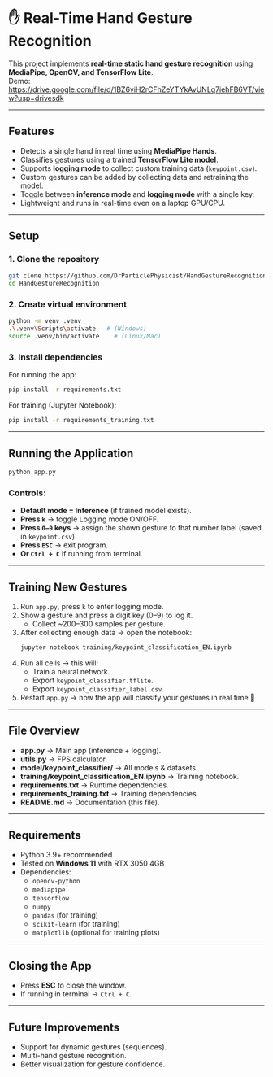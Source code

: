 # ✋ Real-Time Hand Gesture Recognition

This project implements **real-time static hand gesture recognition** using **MediaPipe, OpenCV, and TensorFlow Lite**.  
Demo: https://drive.google.com/file/d/1BZ6viH2rCFhZeYTYkAvUNLq7iehFB6VT/view?usp=drivesdk

---

## Features
- Detects a single hand in real time using **MediaPipe Hands**.
- Classifies gestures using a trained **TensorFlow Lite model**.
- Supports **logging mode** to collect custom training data (`keypoint.csv`).
- Custom gestures can be added by collecting data and retraining the model.
- Toggle between **inference mode** and **logging mode** with a single key.
- Lightweight and runs in real-time even on a laptop GPU/CPU.

---

## Setup

### 1. Clone the repository
```bash
git clone https://github.com/DrParticlePhysicist/HandGestureRecognition.git
cd HandGestureRecognition
```

### 2. Create virtual environment
```bash
python -m venv .venv
.\.venv\Scripts\activate   # (Windows)
source .venv/bin/activate    # (Linux/Mac)
```

### 3. Install dependencies
For running the app:
```bash
pip install -r requirements.txt
```

For training (Jupyter Notebook):
```bash
pip install -r requirements_training.txt
```

---

## Running the Application
```bash
python app.py
```

### Controls:
- **Default mode = Inference** (if trained model exists).
- **Press `k`** → toggle Logging mode ON/OFF.
- **Press `0–9` keys** → assign the shown gesture to that number label (saved in `keypoint.csv`).
- **Press `ESC`** → exit program.
- **Or `Ctrl + C`** if running from terminal.

---

## Training New Gestures
1. Run `app.py`, press `k` to enter logging mode.  
2. Show a gesture and press a digit key (0–9) to log it.  
   - Collect ~200–300 samples per gesture.  
3. After collecting enough data → open the notebook:
   ```bash
   jupyter notebook training/keypoint_classification_EN.ipynb
   ```
4. Run all cells → this will:
   - Train a neural network.
   - Export `keypoint_classifier.tflite`.
   - Export `keypoint_classifier_label.csv`.
5. Restart `app.py` → now the app will classify your gestures in real time 🎉

---

## File Overview
- **app.py** → Main app (inference + logging).  
- **utils.py** → FPS calculator.  
- **model/keypoint_classifier/** → All models & datasets.  
- **training/keypoint_classification_EN.ipynb** → Training notebook.  
- **requirements.txt** → Runtime dependencies.  
- **requirements_training.txt** → Training dependencies.  
- **README.md** → Documentation (this file).

---

## Requirements
- Python 3.9+ recommended  
- Tested on **Windows 11** with RTX 3050 4GB  
- Dependencies:  
  - `opencv-python`  
  - `mediapipe`  
  - `tensorflow`  
  - `numpy`  
  - `pandas` (for training)  
  - `scikit-learn` (for training)  
  - `matplotlib` (optional for training plots)  

---

## Closing the App
- Press **ESC** to close the window.  
- If running in terminal → `Ctrl + C`.  

---

## Future Improvements
- Support for dynamic gestures (sequences).
- Multi-hand gesture recognition.
- Better visualization for gesture confidence.
